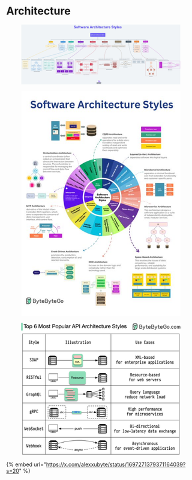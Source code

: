 # Architecture

<figure><img src="../../.gitbook/assets/image (200).png" alt=""><figcaption></figcaption></figure>

<div data-full-width="true">

<figure><img src="../../.gitbook/assets/image (4).png" alt=""><figcaption></figcaption></figure>

</div>

<figure><img src="../../.gitbook/assets/image (7).png" alt=""><figcaption></figcaption></figure>

{% embed url="https://x.com/alexxubyte/status/1697271379371164039?s=20" %}

